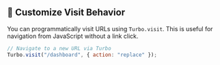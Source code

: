 ## 🔧 Customize Visit Behavior
You can programmatically visit URLs using `Turbo.visit`. This is useful for navigation from JavaScript without a link click.

```js
// Navigate to a new URL via Turbo
Turbo.visit("/dashboard", { action: "replace" });
```